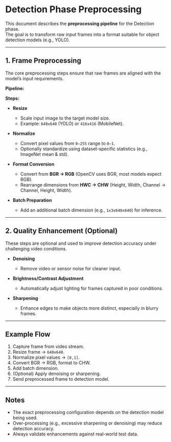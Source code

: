 # Detection Phase Preprocessing

This document describes the **preprocessing pipeline** for the Detection phase.  
The goal is to transform raw input frames into a format suitable for object detection models (e.g., YOLO).

---

## 1. Frame Preprocessing

The core preprocessing steps ensure that raw frames are aligned with the model’s input requirements.

**Pipeline:**

**Steps:**

- **Resize**  
  - Scale input image to the target model size.  
  - Example: `640x640` (YOLO) or `416x416` (MobileNet).

- **Normalize**  
  - Convert pixel values from `0–255` range to `0–1`.  
  - Optionally standardize using dataset-specific statistics (e.g., ImageNet mean & std).

- **Format Conversion**  
  - Convert from **BGR → RGB** (OpenCV uses BGR, most models expect RGB).  
  - Rearrange dimensions from **HWC → CHW** (Height, Width, Channel → Channel, Height, Width).

- **Batch Preparation**  
  - Add an additional batch dimension (e.g., `1x3x640x640`) for inference.

---

## 2. Quality Enhancement (Optional)

These steps are optional and used to improve detection accuracy under challenging video conditions.

- **Denoising**  
  - Remove video or sensor noise for cleaner input.

- **Brightness/Contrast Adjustment**  
  - Automatically adjust lighting for frames captured in poor conditions.

- **Sharpening**  
  - Enhance edges to make objects more distinct, especially in blurry frames.

---

## Example Flow

1. Capture frame from video stream.  
2. Resize frame → `640x640`.  
3. Normalize pixel values → `[0,1]`.  
4. Convert BGR → RGB, format to CHW.  
5. Add batch dimension.  
6. (Optional) Apply denoising or sharpening.  
7. Send preprocessed frame to detection model.

---

## Notes

- The exact preprocessing configuration depends on the detection model being used.  
- Over-processing (e.g., excessive sharpening or denoising) may reduce detection accuracy.  
- Always validate enhancements against real-world test data.
